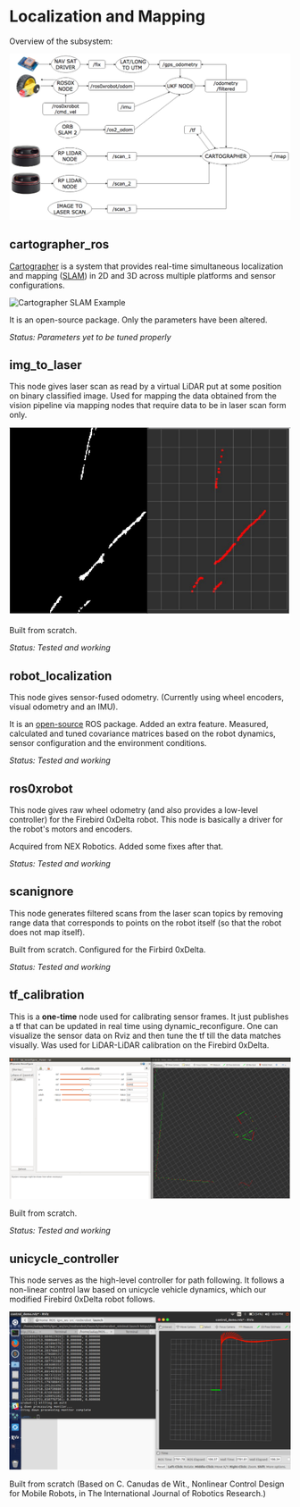 # Localization and Mapping
Overview of the subsystem:

![SLAM Overview](SLAM_ROS_Stack.png)

## cartographer_ros
[Cartographer](https://github.com/googlecartographer/cartographer) is a system that provides real-time simultaneous localization and mapping ([SLAM](https://en.wikipedia.org/wiki/Simultaneous_localization_and_mapping)) in 2D and 3D across multiple platforms and sensor configurations.

![Cartographer SLAM Example](https://j.gifs.com/wp3BJM.gif)

It is an open-source package. Only the parameters have been altered.

_Status: Parameters yet to be tuned properly_

## img_to_laser

This node gives laser scan as read by a virtual LiDAR put at some position on binary classified image. Used for mapping the data obtained from the vision pipeline via mapping nodes that require data to be in laser scan form only.

![Image to Laser-Scan Example](img_to_laser/img_to_laser.png)

Built from scratch.

_Status: Tested and working_

## robot_localization

This node gives sensor-fused odometry. (Currently using wheel encoders, visual odometry and an IMU).

It is an [open-source](https://github.com/cra-ros-pkg/robot_localization) ROS package. Added an extra feature. Measured, calculated and tuned covariance matrices based on the robot dynamics, sensor configuration and the environment conditions.

_Status: Tested and working_

## ros0xrobot

This node gives raw wheel odometry (and also provides a low-level controller) for the Firebird 0xDelta robot. This node is basically a driver for the robot's motors and encoders.

Acquired from NEX Robotics. Added some fixes after that.

_Status: Tested and working_

## scanignore

This node generates filtered scans from the laser scan topics by removing range data that corresponds to points on the robot itself (so that the robot does not map itself).

Built from scratch. Configured for the Firbird 0xDelta.

_Status: Tested and working_

## tf_calibration

This is a **one-time** node used for calibrating sensor frames. It just publishes a tf that can be updated in real time using dynamic_reconfigure. One can visualize the sensor data on Rviz and then tune the tf till the data matches visually. Was used for LiDAR-LiDAR calibration on the Firebird 0xDelta.

![tf Calibration Example](tf_calibration/tf_calibration.png)

Built from scratch.

_Status: Tested and working_

## unicycle_controller

This node serves as the high-level controller for path following. It follows a non-linear control law based on unicycle vehicle dynamics, which our modified Firebird 0xDelta robot follows.

![Unicycle Controller Example](unicycle_controller/unicycle_controller.png)

Built from scratch (Based on C. Canudas de Wit., Nonlinear Control Design for Mobile Robots, in The International Journal of Robotics Research.)